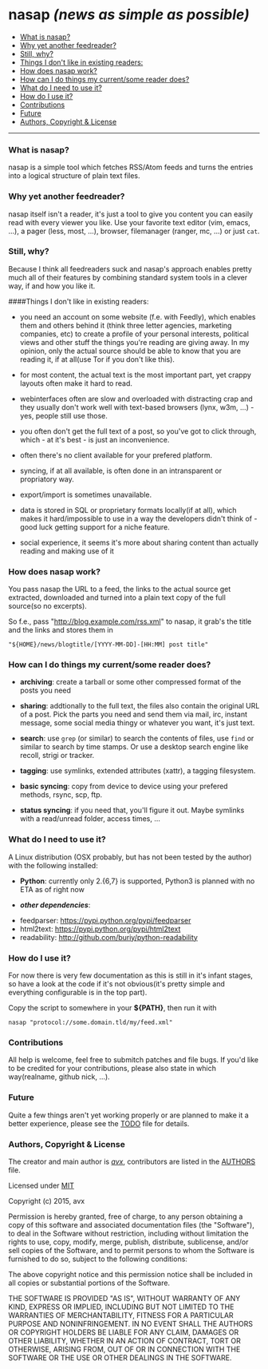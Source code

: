 nasap ***(news as simple as possible)***
========================================

* [What is nasap?](https://github.com/phavx/nasap/blob/master/README.md#what-is-nasap)
* [Why yet another feedreader?](https://github.com/phavx/nasap/blob/master/README.md#why-yet-another-feedreader)
* [Still, why?](https://github.com/phavx/nasap/blob/master/README.md#still-why)
* [Things I don't like in existing readers:](https://github.com/phavx/nasap/blob/master/README.md#things-i-dont-like-in-existing-readers)
* [How does nasap work?](https://github.com/phavx/nasap/blob/master/README.md#how-does-nasap-work)
* [How can I do things my current/some reader does?](https://github.com/phavx/nasap/blob/master/README.md#how-can-i-do-things-my-currentsome-reader-does)
* [What do I need to use it?](https://github.com/phavx/nasap/blob/master/README.md#what-do-i-need-to-use-it)
* [How do I use it?](https://github.com/phavx/nasap/blob/master/README.md#how-do-i-use-it)
* [Contributions](https://github.com/phavx/nasap/blob/master/README.md#contributions)
* [Future](https://github.com/phavx/nasap/blob/master/README.md#future)
* [Authors, Copyright &amp; License](https://github.com/phavx/nasap/blob/master/README.md#authors-copyright--license)

********************************************************************************

### What is nasap?

nasap is a simple tool which fetches RSS/Atom feeds and turns the entries into a
logical structure of plain text files.


### Why yet another feedreader?

nasap itself isn't a reader, it's just a tool to give you content you can
easily read with every viewer you like. Use your favorite text editor (vim,
emacs, ...), a pager (less, most, ...), browser, filemanager (ranger, mc, ...)
or just `cat`.


### Still, why?

Because I think all feedreaders suck and nasap's approach enables pretty much
all of their features by combining standard system tools in a clever way, if and
how you like it.

####Things I don't like in existing readers:

* you need an account on some website (f.e. with Feedly), which enables them
and others behind it (think three letter agencies, marketing companies, etc) to
create a profile of your personal interests, political views and other stuff the
things you're reading are giving away. In my opinion, only the actual source
should be able to know that you are reading it, if at all(use Tor if you don't
like this).

* for most content, the actual text is the most important part, yet crappy
layouts often make it hard to read.

* webinterfaces often are slow and overloaded with distracting crap and they
usually don't work well with text-based browsers (lynx, w3m, ...) - yes, people
still use those.

* you often don't get the full text of a post, so you've got to click through,
which - at it's best - is just an inconvenience.

* often there's no client available for your prefered platform.

* syncing, if at all available, is often done in an intransparent or propriatory
way.

* export/import is sometimes unavailable.

* data is stored in SQL or proprietary formats locally(if at all), which makes
it hard/impossible to use in a way the developers didn't think of - good luck
getting support for a niche feature.

* social experience, it seems it's more about sharing content than actually
reading and making use of it


### How does nasap work?

You pass nasap the URL to a feed, the links to the actual source get extracted,
downloaded and turned into a plain text copy of the full source(so no excerpts).

So f.e., pass "http://blog.example.com/rss.xml" to nasap, it grab's the title
and the links and stores them in

```
"${HOME}/news/blogtitle/[YYYY-MM-DD]-[HH:MM] post title"
```


### How can I do things my current/some reader does?

* **archiving**: create a tarball or some other compressed format of the posts
you need

* **sharing**: addtionally to the full text, the files also contain the
original URL of a post. Pick the parts you need and send them via mail, irc,
instant message, some social media thingy or whatever you want, it's just text.

* **search**: use `grep` (or similar) to search the contents of files, use
`find` or similar to search by time stamps. Or use a desktop search engine like
recoll, strigi or tracker.

* **tagging**: use symlinks, extended attributes (xattr), a tagging filesystem.

* **basic syncing**: copy from device to device using your prefered methods, rsync,
scp, ftp.

* **status syncing**: if you need that, you'll figure it out. Maybe symlinks
with a read/unread folder, access times, ...


### What do I need to use it?

A Linux distribution (OSX probably, but has not been tested by the author)
with the following installed:

* **Python**: currently only 2.{6,7} is supported, Python3 is planned with no
ETA as of right now

* ***other dependencies***:
 - feedparser:  https://pypi.python.org/pypi/feedparser
 - html2text: https://pypi.python.org/pypi/html2text
 - readability: http://github.com/buriy/python-readability


### How do I use it?

For now there is very few documentation as this is still in it's infant stages,
so have a look at the code if it's not obvious(it's pretty simple and
everything configurable is in the top part).

Copy the script to somewhere in your **${PATH}**, then run it with

```shell
nasap "protocol://some.domain.tld/my/feed.xml"
```


### Contributions

All help is welcome, feel free to submitch patches and file bugs. If you'd like
to be credited for your contributions, please also state in which way(realname,
github nick, ...).


### Future

Quite a few things aren't yet working properly or are planned to make it a
better experience, please see the [TODO](https://github.com/phavx/nasap/blob/master/TODO.md) file for details.


### Authors, Copyright & License

The creator and main author is [_avx_](https://github.com/phavx/), contributors
are listed in the [AUTHORS](https://github.com/phavx/nasap/blob/master/AUTHORS) file.

Licensed under [MIT](http://opensource.org/licenses/MIT)

Copyright (c) 2015, avx

Permission is hereby granted, free of charge, to any person obtaining a copy
of this software and associated documentation files (the "Software"), to deal
in the Software without restriction, including without limitation the rights
to use, copy, modify, merge, publish, distribute, sublicense, and/or sell
copies of the Software, and to permit persons to whom the Software is
furnished to do so, subject to the following conditions:

The above copyright notice and this permission notice shall be included in
all copies or substantial portions of the Software.

THE SOFTWARE IS PROVIDED "AS IS", WITHOUT WARRANTY OF ANY KIND, EXPRESS OR
IMPLIED, INCLUDING BUT NOT LIMITED TO THE WARRANTIES OF MERCHANTABILITY,
FITNESS FOR A PARTICULAR PURPOSE AND NONINFRINGEMENT. IN NO EVENT SHALL THE
AUTHORS OR COPYRIGHT HOLDERS BE LIABLE FOR ANY CLAIM, DAMAGES OR OTHER
LIABILITY, WHETHER IN AN ACTION OF CONTRACT, TORT OR OTHERWISE, ARISING FROM,
OUT OF OR IN CONNECTION WITH THE SOFTWARE OR THE USE OR OTHER DEALINGS IN
THE SOFTWARE.
